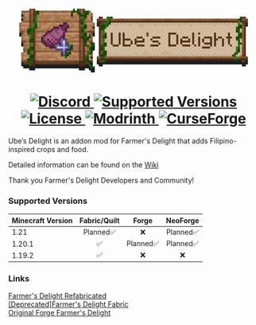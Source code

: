 <br>
<div style="text-align: center;">
    <img src="banner.png" alt="Banner">
</div>

<h1 style="text-align: center;">
    <a href="https://discord.gg/mbuDBHHUws">
        <img src="https://img.shields.io/discord/1159501560997498952?color=5865f2&label=Discord&style=flat" alt="Discord">
    </a>
    <a href="https://legacy.curseforge.com/minecraft/mc-mods/ubes-delight/files">
        <img src="https://cf.way2muchnoise.eu/versions/903894.svg" alt="Supported Versions">
    </a>
    <a href="https://github.com/ChefMooon/ubes-delight/blob/master/LICENSE">
        <img src="https://img.shields.io/github/license/ChefMooon/ubes-delight?style=flat&color=900c3f" alt="License">
    </a>
    <a href="https://modrinth.com/mod/ubes-delight">
        <img src="https://img.shields.io/modrinth/dt/PYjpoAys?logo=modrinth&label=&suffix=%20&style=flat&color=242629&labelColor=5ca424&logoColor=1c1c1c" alt="Modrinth">
    </a>
    <a href="https://curseforge.com/minecraft/mc-mods/ubes-delight">
        <img src="https://cf.way2muchnoise.eu/903894.svg" alt="CurseForge">
    </a>
</h1>


Ube’s Delight is an addon mod for Farmer's Delight that adds Filipino-inspired crops and food.

Detailed information can be found on the [Wiki](https://github.com/ChefMooon/ubes-delight/wiki)

Thank you Farmer's Delight Developers and Community!

### Supported Versions
| Minecraft Version | Fabric/Quilt |  Forge   | NeoForge |
|-------------------|:------------:|:--------:|:--------:|
| 1.21              |   Planned✅   |    ❌     | Planned✅ |
| 1.20.1            |      ✅       | Planned✅ | Planned✅ |
| 1.19.2            |      ✅       |    ❌     |    ❌     |

### Links

[Farmer's Delight Refabricated](https://modrinth.com/mod/farmers-delight-refabricated)<br>
[[Deprecated]Farmer's Delight Fabric](https://modrinth.com/mod/farmers-delight-fabric)<br>
[Original Forge Farmer's Delight](https://modrinth.com/mod/farmers-delight)
